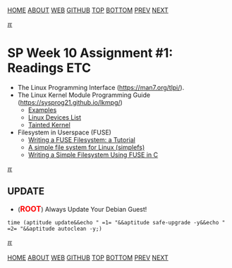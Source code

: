 ---
---
[HOME](index.md)
[ABOUT](README.md)
[WEB](https://osp4diss.vlsm.org/)
[GITHUB](https://github.com/os2xx/osp4diss/)
[TOP](#)
[BOTTOM](#endofpage)
[PREV](ASP.md#idx10)
[NEXT](S10-02.md)

[&#x213C;](#endofpage)<br id="idx00">
# SP Week 10 Assignment #1: Readings ETC

* The Linux Programming Interface (<https://man7.org/tlpi/>).
* The Linux Kernel Module Programming Guide (<https://sysprog21.github.io/lkmpg/>)
  * [Examples](https://github.com/sysprog21/lkmpg/tree/master/examples/)
  * [Linux Devices List](https://git.kernel.org/pub/scm/linux/kernel/git/stable/linux.git/tree/Documentation/admin-guide/devices.txt)
  * [Tainted Kernel](https://www.kernel.org/doc/html/latest/admin-guide/tainted-kernels.html)
* Filesystem in Userspace (FUSE)
  * [Writing a FUSE Filesystem: a Tutorial](https://www.cs.nmsu.edu/~pfeiffer/fuse-tutorial/)
  * [A simple file system for Linux (simplefs)](https://github.com/sysprog21/simplefs)
  * [Writing a Simple Filesystem Using FUSE in C](http://www.maastaar.net/fuse/linux/filesystem/c/2016/05/21/writing-a-simple-filesystem-using-fuse/)

[&#x213C;](#)<br id="idx01">
## UPDATE
* (<span style="color:red; font-weight:bold; font-size:larger;">ROOT</span>)
  Always Update Your Debian Guest!

```
time (aptitude update&&echo " =1= "&&aptitude safe-upgrade -y&&echo " =2= "&&aptitude autoclean -y;)

```

[&#x213C;](#)<br id="endofpage"><br>
[HOME](index.md)
[ABOUT](README.md)
[WEB](https://osp4diss.vlsm.org/)
[GITHUB](https://github.com/os2xx/osp4diss/)
[TOP](#)
[BOTTOM](#endofpage)
[PREV](ASP.md#idx09)
[NEXT](S10-02.md)
<br>

